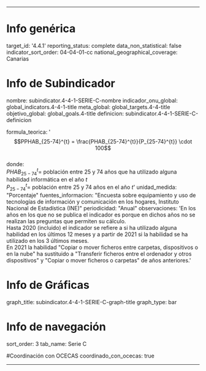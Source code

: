 ---

# Info genérica
target_id: '4.4.1'
reporting_status: complete
data_non_statistical: false
indicator_sort_order: 04-04-01-cc
national_geographical_coverage: Canarias

# Info de Subindicador
nombre: subindicator.4-4-1-SERIE-C-nombre
indicador_onu_global: global_indicators.4-4-1-title
meta_global: global_targets.4-4-title
objetivo_global: global_goals.4-title
definicion: subindicator.4-4-1-SERIE-C-definicion

formula_teorica: '$$PPHAB_{25-74}^{t} = \frac{PHAB_{25-74}^{t}}{P_{25-74}^{t}} \cdot 100$$ <br>
donde: <br>
$PHAB_{25-74}^{t} =$ población entre 25 y 74 años que ha utilizado alguna habilidad informática en el año $t$ <br>
$P_{25-74}^{t} =$ población entre 25 y 74 años en el año $t$'
unidad_medida: "Porcentaje"
fuentes_informacion: "Encuesta sobre equipamiento y uso de tecnologías de información y comunicación en los hogares, Instituto Nacional de Estadística (INE)"
periodicidad: "Anual"
observaciones: 'En los años en los que no se publica el indicador es porque en dichos años no se realizan las preguntas que permiten su cálculo.<br>
Hasta 2020 (incluido) el indicador se refiere a si ha utilizado alguna habilidad en los últimos 12 meses y a partir de 2021 si la habilidad se ha utilizado en los 3 últimos meses.<br>
En 2021 la habilidad "Copiar o mover ficheros entre carpetas, dispositivos o en la nube" ha sustituido a "Transferir ficheros entre el ordenador y otros dispositivos" y "Copiar o mover ficheros o carpetas" de años anteriores.'

# Info de Gráficas
graph_title: subindicator.4-4-1-SERIE-C-graph-title
graph_type: bar

# Info de navegación
sort_order: 3
tab_name: Serie C

#Coordinación con OCECAS
coordinado_con_ocecas: true

---
